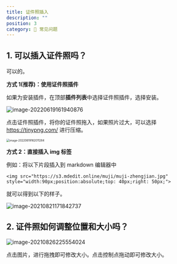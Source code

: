 ```yaml
---
title: 证件照插入
description: ""
position: 3
category: 💐 常见问题
---
```


## 1. 可以插入证件照吗？

可以的。

**方式 1(推荐)：使用证件照插件**

如果为安装插件，在顶部**插件列表**中选择证件照插件，选择安装。

![image-20220619161940876](https://s3.mdedit.online/blog/image-20220619161940876.png?imageView2/0/format/webp/q/75)

点击证件照插件，将你的证件照拖入，如果照片过大，可以选择 https://tinypng.com/ 进行压缩。

<img src="https://s3.mdedit.online/blog/image-20220619162011284.png?imageView2/0/format/webp/q/75/400" alt="image-20220619162011284" style="zoom: 50%;" />

**方式 2：直接插入 img 标签**

例如：将以下片段插入到 markdown 编辑器中

```markup
<img src="https://s3.mdedit.online/muji/muji-zhengjian.jpg" style="width:90px;position:absolute;top: 40px;right: 50px;">
```

就可以得到以下的样子。

![image-20210821171842737](https://s3.mdedit.online/blog/image-20210821171842737.png)

## 2. 证件照如何调整位置和大小吗？

![image-20210826225554024](https://s3.mdedit.online/blog/image-20210826225554024.png)

点击图片，进行拖拽即可修改大小。点击控制点拖动即可修改大小。
